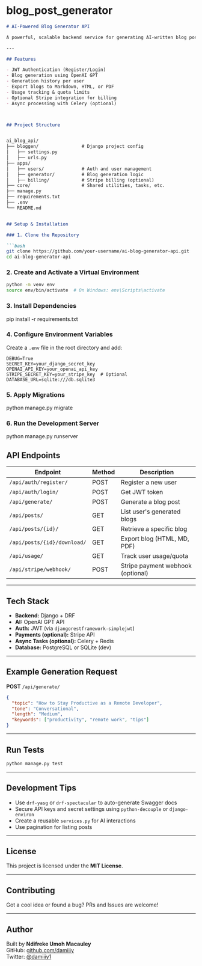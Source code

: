 # blog_post_generator


```markdown
# AI-Powered Blog Generator API

A powerful, scalable backend service for generating AI-written blog posts using Django Rest Framework and OpenAI's GPT. Users can create and manage blog content by simply entering a topic and desired tone.

---

## Features

- JWT Authentication (Register/Login)
- Blog generation using OpenAI GPT
- Generation history per user
- Export blogs to Markdown, HTML, or PDF
- Usage tracking & quota limits
- Optional Stripe integration for billing
- Async processing with Celery (optional)



## Project Structure


ai_blog_api/
├── bloggen/                # Django project config
│   ├── settings.py
│   ├── urls.py
├── apps/
│   ├── users/              # Auth and user management
│   ├── generator/          # Blog generation logic
│   ├── billing/            # Stripe billing (optional)
├── core/                   # Shared utilities, tasks, etc.
├── manage.py
├── requirements.txt
├── .env
└── README.md


## Setup & Installation

### 1. Clone the Repository

```bash
git clone https://github.com/your-username/ai-blog-generator-api.git
cd ai-blog-generator-api
```

### 2. Create and Activate a Virtual Environment
```bash
python -m venv env
source env/bin/activate  # On Windows: env\Scripts\activate
```

### 3. Install Dependencies

pip install -r requirements.txt


### 4. Configure Environment Variables

Create a `.env` file in the root directory and add:

```env
DEBUG=True
SECRET_KEY=your_django_secret_key
OPENAI_API_KEY=your_openai_api_key
STRIPE_SECRET_KEY=your_stripe_key  # Optional
DATABASE_URL=sqlite:///db.sqlite3

```

### 5. Apply Migrations
python manage.py migrate


### 6. Run the Development Server

python manage.py runserver




## API Endpoints

| Endpoint                         | Method | Description                      |
|----------------------------------|--------|----------------------------------|
| `/api/auth/register/`           | POST   | Register a new user              |
| `/api/auth/login/`              | POST   | Get JWT token                    |
| `/api/generate/`                | POST   | Generate a blog post             |
| `/api/posts/`                   | GET    | List user's generated blogs      |
| `/api/posts/{id}/`              | GET    | Retrieve a specific blog         |
| `/api/posts/{id}/download/`     | GET    | Export blog (HTML, MD, PDF)      |
| `/api/usage/`                   | GET    | Track user usage/quota           |
| `/api/stripe/webhook/`          | POST   | Stripe payment webhook (optional)|


---

## Tech Stack

- **Backend:** Django + DRF
- **AI:** OpenAI GPT API
- **Auth:** JWT (via `djangorestframework-simplejwt`)
- **Payments (optional):** Stripe API
- **Async Tasks (optional):** Celery + Redis
- **Database:** PostgreSQL or SQLite (dev)

---

## Example Generation Request

**POST** `/api/generate/`

```json
{
  "topic": "How to Stay Productive as a Remote Developer",
  "tone": "Conversational",
  "length": "Medium",
  "keywords": ["productivity", "remote work", "tips"]
}

```

---

## Run Tests

```bash
python manage.py test
```

---

## Development Tips

- Use `drf-yasg` or `drf-spectacular` to auto-generate Swagger docs
- Secure API keys and secret settings using `python-decouple` or `django-environ`
- Create a reusable `services.py` for AI interactions
- Use pagination for listing posts

---

## License

This project is licensed under the **MIT License**.

---

## Contributing

Got a cool idea or found a bug? PRs and Issues are welcome!

---

## Author

Built by **Ndifreke Umoh Macauley**  
GitHub: [github.com/damiiiy](https://github.com/damiiiy)  
Twitter: [@damiiiy1](https://x.com/damiiiy1)